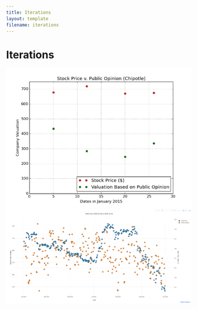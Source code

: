 ```yaml
---
title: Iterations
layout: template
filename: iterations
---
```


# Iterations

![Iteration](https://github.com/kuannie1/DataAnalysis/blob/gh-pages/first_iteration.png)
![Iteration](https://raw.githubusercontent.com/kuannie1/DataAnalysis/gh-pages/SecondIteration.png)